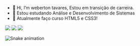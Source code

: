 - 👋 Hi, I’m weberton tavares, Estou em transição de carreira.
- 👀 Estou estudando Análise e Desenvolvimento de Sistemas
- 🌱 Atualmente faço curso HTML5 e CSS3!


<div> 
 <a href="https://www.linkedin.com/in/webertontavares/" target="_blank"><img src="https://img.shields.io/badge/-LinkedIn-%230077B5?style=for-the-badge&logo=linkedin&logoColor=white" target="_blank"></a> 
  <a href="https://instagram.com/webertontavares" target="_blank"><img src="https://img.shields.io/badge/-Instagram-%23E4405F?style=for-the-badge&logo=instagram&logoColor=white" target="_blank"></a>
  <a href = "mailto:weberton.tavares@gmail.com"><img src="https://img.shields.io/badge/-Gmail-%23333?style=for-the-badge&logo=gmail&logoColor=white" target="_blank"></a> 
</div>


 <div>  
  
  ![Snake animation](https://github.com/webertontavares/webertontavares/blob/output/github-contribution-grid-snake.svg)
  
 </div>
